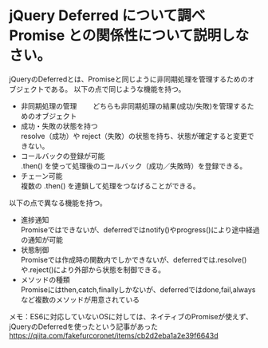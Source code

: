 # jQuery Deferred について調べ Promise との関係性について説明しなさい。

jQueryのDeferredとは、Promiseと同じように非同期処理を管理するためのオブジェクトである。
以下の点で同じような機能を持つ。

- 非同期処理の管理　　
  どちらも非同期処理の結果(成功/失敗)を管理するためのオブジェクト
- 成功・失敗の状態を持つ  
  resolve（成功）や reject（失敗）の状態を持ち、状態が確定すると変更できない。
- コールバックの登録が可能  
  .then() を使って処理後のコールバック（成功／失敗時）を登録できる。
- チェーン可能  
  複数の .then() を連鎖して処理をつなげることができる。

以下の点で異なる機能を持つ。

- 進捗通知  
  Promiseではできないが、deferredではnotify()やprogress()により途中経過の通知が可能
- 状態制御  
  Promiseでは作成時の関数内でしかできないが、deferredでは.resolve()や.reject()により外部から状態を制御できる。
- メソッドの種類  
  Promiseにはthen,catch,finallyしかないが、deferredではdone,fail,alwaysなど複数のメソッドが用意されている

メモ：ES6に対応していないOSに対しては、ネイティブのPromiseが使えず、jQueryのDeferredを使ったという記事があった
https://qiita.com/fakefurcoronet/items/cb2d2eba1a2e39f6643d
